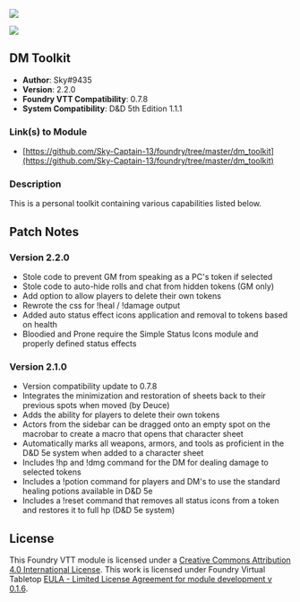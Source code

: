 ![](https://img.shields.io/badge/Foundry-v0.7.8-informational)

![](https://img.shields.io/badge/D&D5e-v1.1.1-informational)

## DM Toolkit

* **Author**: Sky#9435
* **Version**: 2.2.0
* **Foundry VTT Compatibility**: 0.7.8
* **System Compatibility**: D&D 5th Edition 1.1.1

### Link(s) to Module
* [https://github.com/Sky-Captain-13/foundry/tree/master/dm_toolkit](https://github.com/Sky-Captain-13/foundry/tree/master/dm_toolkit)

### Description
This is a personal toolkit containing various capabilities listed below. 

## Patch Notes
### Version 2.2.0
* Stole code to prevent GM from speaking as a PC's token if selected
* Stole code to auto-hide rolls and chat from hidden tokens (GM only)
* Add option to allow players to delete their own tokens
* Rewrote the css for !heal / !damage output
* Added auto status effect icons application and removal to tokens based on health
 * Bloodied and Prone require the Simple Status Icons module and properly defined status effects

### Version 2.1.0
* Version compatibility update to 0.7.8
* Integrates the minimization and restoration of sheets back to their previous spots when moved (by Deuce)
* Adds the ability for players to delete their own tokens
* Actors from the sidebar can be dragged onto an empty spot on the macrobar to create a macro that opens that character sheet
* Automatically marks all weapons, armors, and tools as proficient in the D&D 5e system when added to a character sheet
* Includes !hp and !dmg command for the DM for dealing damage to selected tokens
* Includes a !potion command for players and DM's to use the standard healing potions available in D&D 5e
* Includes a !reset command that removes all status icons from a token and restores it to full hp (D&D 5e system)

## License
This Foundry VTT module is licensed under a [Creative Commons Attribution 4.0 International License](http://creativecommons.org/licenses/by/4.0/).
This work is licensed under Foundry Virtual Tabletop [EULA - Limited License Agreement for module development v 0.1.6](http://foundryvtt.com/pages/license.html).

